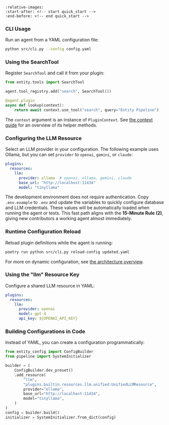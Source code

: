 ```{include} ../../README.md
:relative-images:
:start-after: <!-- start quick_start -->
:end-before: <!-- end quick_start -->
```

### CLI Usage
Run an agent from a YAML configuration file:

```bash
python src/cli.py --config config.yaml
```

### Using the SearchTool
Register `SearchTool` and call it from your plugin:

```python
from entity.tools import SearchTool

agent.tool_registry.add("search", SearchTool())

@agent.plugin
async def lookup(context):
    return await context.use_tool("search", query="Entity Pipeline")
```

The `context` argument is an instance of `PluginContext`. See
[the context guide](context.md) for an overview of its helper methods.

### Configuring the LLM Resource
Select an LLM provider in your configuration. The following example uses
Ollama, but you can set `provider` to `openai`, `gemini`, or `claude`:

```yaml
plugins:
  resources:
    llm:
      provider: ollama  # openai, ollama, gemini, claude
      base_url: "http://localhost:11434"
      model: "tinyllama"
```

The development environment does not require authentication.
Copy `.env.example` to `.env` and update the variables to quickly
configure database and LLM credentials. These values will be automatically
loaded when running the agent or tests.
This fast path aligns with the **15-Minute Rule (2)**, giving new
contributors a working agent almost immediately.

### Runtime Configuration Reload
Reload plugin definitions while the agent is running:

```bash
poetry run python src/cli.py reload-config updated.yaml
```

For more on dynamic configuration, see [the architecture overview](../../architecture/general.md#%F0%9F%94%84-reconfigurable-agent-infrastructure).

### Using the "llm" Resource Key
Configure a shared LLM resource in YAML:

```yaml
plugins:
  resources:
    llm:
      provider: openai
      model: gpt-4
      api_key: ${OPENAI_API_KEY}
```

### Building Configurations in Code
Instead of YAML, you can create a configuration programmatically:

```python
from entity_config import ConfigBuilder
from pipeline import SystemInitializer

builder = (
    ConfigBuilder.dev_preset()
    .add_resource(
        "llm",
        "plugins.builtin.resources.llm.unified:UnifiedLLMResource",
        provider="ollama",
        base_url="http://localhost:11434",
        model="tinyllama",
    )
)
config = builder.build()
initializer = SystemInitializer.from_dict(config)
```
